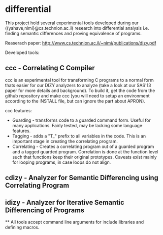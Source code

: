 differential
============

This project hold several experimental tools developed during our ({yahave,nimi}@cs.technion.ac.il) research into differential analysis i.e. finding semantic differences and proving equivalence of programs.

Reaserach paper: http://www.cs.technion.ac.il/~nimi/publications/dizy.pdf

Developed tools:

ccc - Correlating C Compiler
----------------------------
ccc is an experimental tool for transforming C programs to a normal form thats easier for our DIZY analyzers to analyze (take a look at our SAS'13 paper for more details and background). To build it, get the code from the github repository and make ccc (you will need to setup an environment according to the INSTALL file, but can ignore the part about APRON).

ccc features:

- Guarding - transforms code to a guarded command form. Useful for many applications. Fairly tested, may be lacking some language features.
- Tagging - adds a "T_" prefix to all variables in the code. This is an important stage in creating the correlating program.
- Correlating - Creates a correlating program out of a guarded program and a tagged guarded program. Correlation is done at the function level such that functions keep their original prototypes. Caveats exist mainly for looping programs, in case loops do not align.


cdizy - Analyzer for Semantic Differencing using Correlating Program
--------------------------------------------------------------------

idizy - Analyzer for Iterative Semantic Differencing of Programs
----------------------------------------------------------------



** All tools accept command line arguments for include libraries and defining macros. 
